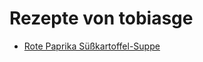 Rezepte von tobiasge
=====================

* [Rote Paprika Süßkartoffel-Suppe](Suesskartoffelsuppe.md)
